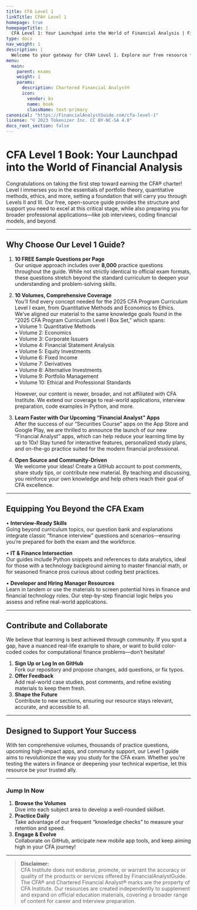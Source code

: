 ```yaml
---
title: CFA Level 1
linkTitle: CFA® Level 1
homepage: true
homepageTitle: |
  CFA Level 1: Your Launchpad into the World of Financial Analysis | FinancialAnalystGuide.com
type: docs
nav_weight: 1
description: |
  Welcome to your gateway for CFA® Level 1. Explore our free resource featuring 10 volumes aligned with the 2025 CFA Program Curriculum, enriched by 1,000+ practice questions designed to help you learn faster and master core investment concepts. Join our open‐source community to share knowledge, best practices, and real‐world experience.
menu:
  main:
    parent: exams
    weight: 1
    params:
      description: Chartered Financial Analyst®
      icon:
        vendor: bs
        name: book
        className: text-primary
canonical: "https://FinancialAnalystGuide.com/cfa-level-1"
license: "© 2023 Tokenizer Inc. CC BY-NC-SA 4.0"
docs_root_section: false
---
```


# CFA Level 1 Book: Your Launchpad into the World of Financial Analysis

Congratulations on taking the first step toward earning the CFA® charter! Level I immerses you in the essentials of portfolio theory, quantitative methods, ethics, and more, setting a foundation that will carry you through Levels II and III. Our free, open-source guide provides the structure and support you need to excel at this critical stage, while also preparing you for broader professional applications—like job interviews, coding financial models, and beyond.

---

## Why Choose Our Level 1 Guide?

1. **10 FREE Sample Questions per Page**  
   Our unique approach includes over **8,000** practice questions throughout the guide. While not strictly identical to official exam formats, these questions stretch beyond the standard curriculum to deepen your understanding and problem-solving skills.

2. **10 Volumes, Comprehensive Coverage**  
   You’ll find every concept needed for the 2025 CFA Program Curriculum Level I exam, from Quantitative Methods and Economics to Ethics. We’ve aligned our material to the same knowledge goals found in the “2025 CFA Program Curriculum Level I Box Set,” which spans:  
   • Volume 1: Quantitative Methods  
   • Volume 2: Economics  
   • Volume 3: Corporate Issuers  
   • Volume 4: Financial Statement Analysis  
   • Volume 5: Equity Investments  
   • Volume 6: Fixed Income  
   • Volume 7: Derivatives  
   • Volume 8: Alternative Investments  
   • Volume 9: Portfolio Management  
   • Volume 10: Ethical and Professional Standards  

   However, our content is newer, broader, and not affiliated with CFA Institute. We extend our coverage to real-world applications, interview preparation, code examples in Python, and more.

3. **Learn Faster with Our Upcoming “Financial Analyst” Apps**  
   After the success of our “Securities Course” apps on the App Store and Google Play, we are thrilled to announce the launch of our new “Financial Analyst” apps, which can help reduce your learning time by up to 10x! Stay tuned for interactive features, personalized study plans, and on-the-go practice suited for the modern financial professional.

4. **Open Source and Community‐Driven**  
   We welcome your ideas! Create a GitHub account to post comments, share study tips, or contribute new material. By teaching and discussing, you reinforce your own knowledge and help others reach their goal of CFA excellence.

---

## Equipping You Beyond the CFA Exam

• **Interview-Ready Skills**  
  Going beyond curriculum topics, our question bank and explanations integrate classic “finance interview” questions and scenarios—ensuring you’re prepared for both the exam and the workforce.

• **IT & Finance Intersection**  
  Our guides include Python snippets and references to data analytics, ideal for those with a technology background aiming to master financial math, or for seasoned finance pros curious about coding best practices.

• **Developer and Hiring Manager Resources**  
  Learn in tandem or use the materials to screen potential hires in finance and financial technology roles. Our step-by-step financial logic helps you assess and refine real-world applications.

---

## Contribute and Collaborate

We believe that learning is best achieved through community. If you spot a gap, have a nuanced real-life example to share, or want to build color-coded codes for computational finance problems—don’t hesitate!

1. **Sign Up or Log In on GitHub**  
   Fork our repository and propose changes, add questions, or fix typos.
2. **Offer Feedback**  
   Add real-world case studies, post comments, and refine existing materials to keep them fresh.
3. **Shape the Future**  
   Contribute to new sections, ensuring our resource stays relevant, accurate, and accessible to all.

---

## Designed to Support Your Success

With ten comprehensive volumes, thousands of practice questions, upcoming high-impact apps, and community support, our Level 1 guide aims to revolutionize the way you study for the CFA exam. Whether you’re testing the waters in finance or deepening your technical expertise, let this resource be your trusted ally.

---

### Jump In Now

1. **Browse the Volumes**  
   Dive into each subject area to develop a well-rounded skillset.  
2. **Practice Daily**  
   Take advantage of our frequent “knowledge checks” to measure your retention and speed.  
3. **Engage & Evolve**  
   Collaborate on GitHub, anticipate new mobile app tools, and keep aiming high in your CFA journey!

---

> **Disclaimer:**  
> CFA Institute does not endorse, promote, or warrant the accuracy or quality of the products or services offered by FinancialAnalystGuide. The CFA® and Chartered Financial Analyst® marks are the property of CFA Institute. Our resources are created independently to supplement and expand on official education materials, covering a broader range of content for career and interview preparation.  
